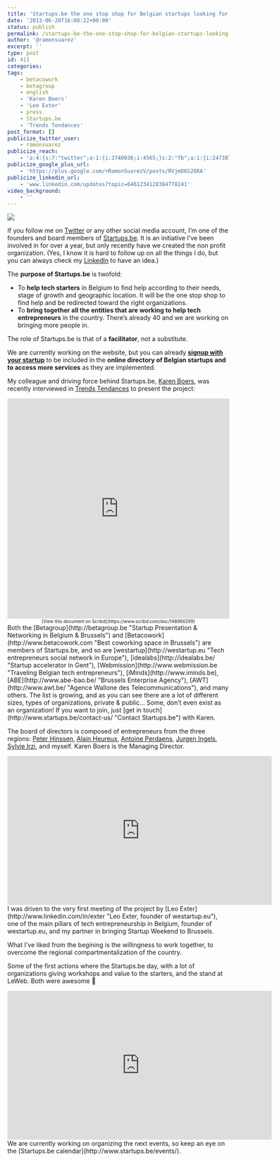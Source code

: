 ```yaml
---
title: 'Startups.be the one stop shop for Belgian startups looking for support'
date: '2013-06-20T16:08:22+00:00'
status: publish
permalink: /startups-be-the-one-stop-shop-for-belgian-startups-looking-for-support
author: '@ramonsuarez'
excerpt: ''
type: post
id: 411
categories:
tags:
    - betacowork
    - betagroup
    - english
    - 'Karen Boers'
    - 'Leo Exter'
    - press
    - Startups.be
    - 'Trends Tendances'
post_format: []
publicize_twitter_user:
    - ramonsuarez
publicize_reach:
    - 'a:4:{s:7:"twitter";a:1:{i:3740036;i:4565;}s:2:"fb";a:1:{i:2473872;i:872;}s:6:"tumblr";a:1:{i:3740044;i:18;}s:2:"wp";a:1:{i:0;i:12;}}'
publicize_google_plus_url:
    - 'https://plus.google.com/+RamonSuarezV/posts/RVjmD6S26RA'
publicize_linkedin_url:
    - 'www.linkedin.com/updates?topic=6461234128384778241'
video_background:
    - ''
---
```

![](/uploads/2013/06/logo-startups.jpg)

If you follow me on [Twitter](http://twitter.com/ramonsuarez "Coworking & Tech Entrepreneurship ") or any other social media account, I’m one of the founders and board members of [Startups.be](http://startups.be "Help for Belgian startups: support, guidance, money..."). It is an initiative I’ve been involved in for over a year, but only recently have we created the non profit organization. (Yes, I know it is hard to follow up on all the things I do, but you can always check my [LinkedIn](http://www.linkedin.com/in/ramonsuarez "Ramon Suarez, coworking & tech entrepreneur ") to have an idea.)

The **purpose of Startups.be** is twofold:

- To **help tech starters** in Belgium to find help according to their needs, stage of growth and geographic location. It will be the one stop shop to find help and be redirected toward the right organizations.
- To **bring together all the entities that are working to help tech entrepreneurs** in the country. There’s already 40 and we are working on bringing more people in.

The role of Startups.be is that of a **facilitator**, not a substitute.

We are currently working on the website, but you can already **[signup with your startup](http://www.startups.be/feature/register/ "register your startup in the Belgian directory of startups.be")** to be included in the **online directory of Belgian startups and to access more services** as they are implemented.

My colleague and driving force behind Startups.be, [Karen Boers](http://www.linkedin.com/in/karenboers "Karen Boers, the boss of startups.be"), was recently interviewed in [Trends Tendances](http://www.trends.be/ "Trends Tendances, Belgium's business magazine ") to present the project:

<iframe class="scribd_iframe_embed" data-auto-height="true" frameborder="0" height="500" id="scribd_148966299" scrolling="no" src="https://www.scribd.com/embeds/148966299/content?start_page=1&view_mode=slideshow&access_key=key-2bvf5264feozrnujn1wj" width="100%"></iframe>

<div style="font-size:10px;text-align:center;width:100%">[View this document on Scribd](https://www.scribd.com/doc/148966299)</div>Both the [Betagroup](http://betagroup.be "Startup Presentation & Networking in Belgium & Brussels") and [Betacowork](http://www.betacowork.com "Best coworking space in Brussels") are members of Startups.be, and so are [westartup](http://westartup.eu "Tech entrepreneurs social network in Europe"), [idealabs](http://idealabs.be/ "Startup accelerator in Gent"), [Webmission](http://www.webmission.be "Traveling Belgian tech entrepreneurs"), [iMinds](http://www.iminds.be), [ABE](http://www.abe-bao.be/ "Brussels Enterprise Agency"), [AWT](http://www.awt.be/ "Agence Wallone des Telecommunications"), and many others. The list is growing, and as you can see there are a lot of different sizes, types of organizations, private &amp; public… Some, don’t even exist as an organization! If you want to join, just [get in touch](http://www.startups.be/contact-us/ "Contact Startups.be") with Karen.

The board of directors is composed of entrepreneurs from the three regions: [Peter Hinssen](http://www.linkedin.com/in/phinssen), [Alain Heureux](http://www.linkedin.com/in/alainheureux), [Antoine Perdaens](http://www.linkedin.com/in/antoineperdaens), [Jurgen Ingels](http://www.linkedin.com/pub/jurgen-ingels/0/521/356), [Sylvie Irzi](http://www.linkedin.com/in/sylvieirzi), and myself. Karen Boers is the Managing Director.

<div class="embed-vimeo" style="text-align: center;"><iframe allowfullscreen="" frameborder="0" height="338" loading="lazy" mozallowfullscreen="" src="https://player.vimeo.com/video/41689237" webkitallowfullscreen="" width="600"></iframe></div>I was driven to the very first meeting of the project by [Leo Exter](http://www.linkedin.com/in/exter "Leo Exter, founder of westartup.eu"), one of the main pillars of tech entrepreneurship in Belgium, founder of westartup.eu, and my partner in bringing Startup Weekend to Brussels.

What I’ve liked from the begining is the willingness to work together, to overcome the regional compartmentalization of the country.

Some of the first actions where the Startups.be day, with a lot of organizations giving workshops and value to the starters, and the stand at LeWeb. Both were awesome 🙂

<div class="embed-vimeo" style="text-align: center;"><iframe allowfullscreen="" frameborder="0" height="338" loading="lazy" mozallowfullscreen="" src="https://player.vimeo.com/video/63720992" webkitallowfullscreen="" width="600"></iframe></div>We are currently working on organizing the next events, so keep an eye on the [Startups.be calendar](http://www.startups.be/events/).